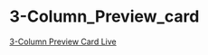 # 3-Column_Preview_card

<a href="https://3column-preview-card-components.netlify.app/">3-Column Preview Card Live</a>
